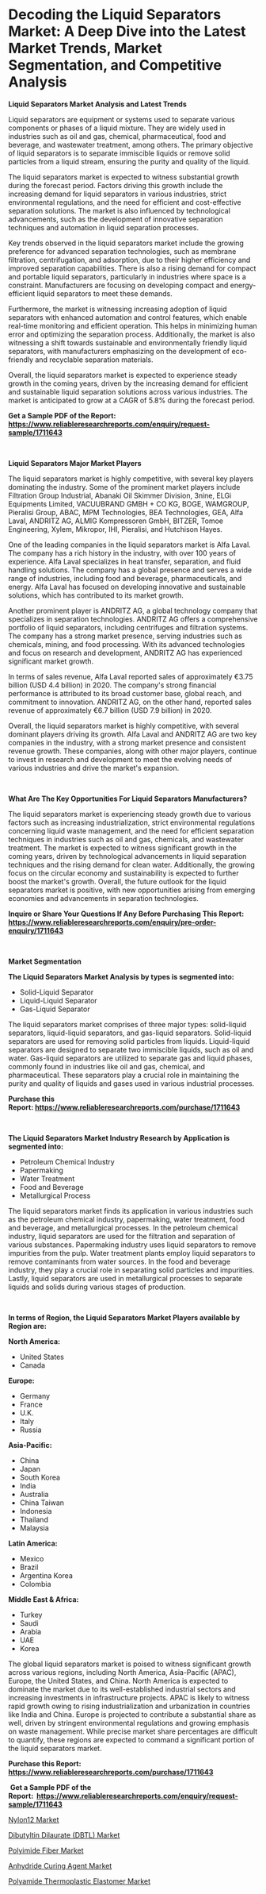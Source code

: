 <p><h1>Decoding the Liquid Separators Market: A Deep Dive into the Latest Market Trends, Market Segmentation, and Competitive Analysis</h1></p><p><strong>Liquid Separators Market Analysis and Latest Trends</strong></p>
<p><p>Liquid separators are equipment or systems used to separate various components or phases of a liquid mixture. They are widely used in industries such as oil and gas, chemical, pharmaceutical, food and beverage, and wastewater treatment, among others. The primary objective of liquid separators is to separate immiscible liquids or remove solid particles from a liquid stream, ensuring the purity and quality of the liquid.</p><p>The liquid separators market is expected to witness substantial growth during the forecast period. Factors driving this growth include the increasing demand for liquid separators in various industries, strict environmental regulations, and the need for efficient and cost-effective separation solutions. The market is also influenced by technological advancements, such as the development of innovative separation techniques and automation in liquid separation processes.</p><p>Key trends observed in the liquid separators market include the growing preference for advanced separation technologies, such as membrane filtration, centrifugation, and adsorption, due to their higher efficiency and improved separation capabilities. There is also a rising demand for compact and portable liquid separators, particularly in industries where space is a constraint. Manufacturers are focusing on developing compact and energy-efficient liquid separators to meet these demands.</p><p>Furthermore, the market is witnessing increasing adoption of liquid separators with enhanced automation and control features, which enable real-time monitoring and efficient operation. This helps in minimizing human error and optimizing the separation process. Additionally, the market is also witnessing a shift towards sustainable and environmentally friendly liquid separators, with manufacturers emphasizing on the development of eco-friendly and recyclable separation materials.</p><p>Overall, the liquid separators market is expected to experience steady growth in the coming years, driven by the increasing demand for efficient and sustainable liquid separation solutions across various industries. The market is anticipated to grow at a CAGR of 5.8% during the forecast period.</p></p>
<p><strong>Get a Sample PDF of the Report:&nbsp; <a href="https://www.reliableresearchreports.com/enquiry/request-sample/1711643">https://www.reliableresearchreports.com/enquiry/request-sample/1711643</a></strong></p>
<p>&nbsp;</p>
<p><strong>Liquid Separators Major Market Players</strong></p>
<p><p>The liquid separators market is highly competitive, with several key players dominating the industry. Some of the prominent market players include Filtration Group Industrial, Abanaki Oil Skimmer Division, 3nine, ELGi Equipments Limited, VACUUBRAND GMBH + CO KG, BOGE, WAMGROUP, Pieralisi Group, ABAC, MPM Technologies, BEA Technologies, GEA, Alfa Laval, ANDRITZ AG, ALMIG Kompressoren GmbH, BITZER, Tomoe Engineering, Xylem, Mikropor, IHI, Pieralisi, and Hutchison Hayes.</p><p>One of the leading companies in the liquid separators market is Alfa Laval. The company has a rich history in the industry, with over 100 years of experience. Alfa Laval specializes in heat transfer, separation, and fluid handling solutions. The company has a global presence and serves a wide range of industries, including food and beverage, pharmaceuticals, and energy. Alfa Laval has focused on developing innovative and sustainable solutions, which has contributed to its market growth.</p><p>Another prominent player is ANDRITZ AG, a global technology company that specializes in separation technologies. ANDRITZ AG offers a comprehensive portfolio of liquid separators, including centrifuges and filtration systems. The company has a strong market presence, serving industries such as chemicals, mining, and food processing. With its advanced technologies and focus on research and development, ANDRITZ AG has experienced significant market growth.</p><p>In terms of sales revenue, Alfa Laval reported sales of approximately €3.75 billion (USD 4.4 billion) in 2020. The company's strong financial performance is attributed to its broad customer base, global reach, and commitment to innovation. ANDRITZ AG, on the other hand, reported sales revenue of approximately €6.7 billion (USD 7.9 billion) in 2020.</p><p>Overall, the liquid separators market is highly competitive, with several dominant players driving its growth. Alfa Laval and ANDRITZ AG are two key companies in the industry, with a strong market presence and consistent revenue growth. These companies, along with other major players, continue to invest in research and development to meet the evolving needs of various industries and drive the market's expansion.</p></p>
<p>&nbsp;</p>
<p><strong>What Are The Key Opportunities For Liquid Separators Manufacturers?</strong></p>
<p><p>The liquid separators market is experiencing steady growth due to various factors such as increasing industrialization, strict environmental regulations concerning liquid waste management, and the need for efficient separation techniques in industries such as oil and gas, chemicals, and wastewater treatment. The market is expected to witness significant growth in the coming years, driven by technological advancements in liquid separation techniques and the rising demand for clean water. Additionally, the growing focus on the circular economy and sustainability is expected to further boost the market's growth. Overall, the future outlook for the liquid separators market is positive, with new opportunities arising from emerging economies and advancements in separation technologies.</p></p>
<p><strong>Inquire or Share Your Questions If Any Before Purchasing This Report: <a href="https://www.reliableresearchreports.com/enquiry/pre-order-enquiry/1711643">https://www.reliableresearchreports.com/enquiry/pre-order-enquiry/1711643</a></strong></p>
<p>&nbsp;</p>
<p><strong>Market Segmentation</strong></p>
<p><strong>The Liquid Separators Market Analysis by types is segmented into:</strong></p>
<p><ul><li>Solid-Liquid Separator</li><li>Liquid-Liquid Separator</li><li>Gas-Liquid Separator</li></ul></p>
<p><p>The liquid separators market comprises of three major types: solid-liquid separators, liquid-liquid separators, and gas-liquid separators. Solid-liquid separators are used for removing solid particles from liquids. Liquid-liquid separators are designed to separate two immiscible liquids, such as oil and water. Gas-liquid separators are utilized to separate gas and liquid phases, commonly found in industries like oil and gas, chemical, and pharmaceutical. These separators play a crucial role in maintaining the purity and quality of liquids and gases used in various industrial processes.</p></p>
<p><strong>Purchase this Report:&nbsp;<a href="https://www.reliableresearchreports.com/purchase/1711643">https://www.reliableresearchreports.com/purchase/1711643</a></strong></p>
<p>&nbsp;</p>
<p><strong>The Liquid Separators Market Industry Research by Application is segmented into:</strong></p>
<p><ul><li>Petroleum Chemical Industry</li><li>Papermaking</li><li>Water Treatment</li><li>Food and Beverage</li><li>Metallurgical Process</li></ul></p>
<p><p>The liquid separators market finds its application in various industries such as the petroleum chemical industry, papermaking, water treatment, food and beverage, and metallurgical processes. In the petroleum chemical industry, liquid separators are used for the filtration and separation of various substances. Papermaking industry uses liquid separators to remove impurities from the pulp. Water treatment plants employ liquid separators to remove contaminants from water sources. In the food and beverage industry, they play a crucial role in separating solid particles and impurities. Lastly, liquid separators are used in metallurgical processes to separate liquids and solids during various stages of production.</p></p>
<p>&nbsp;</p>
<p><strong>In terms of Region, the Liquid Separators Market Players available by Region are:</strong></p>
<p>
    <p> <strong> North America: </strong>
        <ul>
            <li>United States</li>
            <li>Canada</li>
        </ul>
        </p> 
    <p> <strong> Europe: </strong>
        <ul>
            <li>Germany</li>
            <li>France</li>
            <li>U.K.</li>
            <li>Italy</li>
            <li>Russia</li>
        </ul>
        </p> 
    <p> <strong> Asia-Pacific: </strong>
        <ul>
            <li>China</li>
            <li>Japan</li>
            <li>South Korea</li>
            <li>India</li>
            <li>Australia</li>
            <li>China Taiwan</li>
            <li>Indonesia</li>
            <li>Thailand</li>
            <li>Malaysia</li>
        </ul>
        </p> 
    <p> <strong> Latin America: </strong>
        <ul>
            <li>Mexico</li>
            <li>Brazil</li>
            <li>Argentina Korea</li>
            <li>Colombia</li>
        </ul>
        </p> 
    <p> <strong> Middle East & Africa: </strong>
        <ul>
            <li>Turkey</li>
            <li>Saudi</li>
            <li>Arabia</li>
            <li>UAE</li>
            <li>Korea</li>
        </ul>
    </p>
    </p>
<p><p>The global liquid separators market is poised to witness significant growth across various regions, including North America, Asia-Pacific (APAC), Europe, the United States, and China. North America is expected to dominate the market due to its well-established industrial sectors and increasing investments in infrastructure projects. APAC is likely to witness rapid growth owing to rising industrialization and urbanization in countries like India and China. Europe is projected to contribute a substantial share as well, driven by stringent environmental regulations and growing emphasis on waste management. While precise market share percentages are difficult to quantify, these regions are expected to command a significant portion of the liquid separators market.</p></p>
<p><strong>Purchase this Report: <a href="https://www.reliableresearchreports.com/purchase/1711643">https://www.reliableresearchreports.com/purchase/1711643</a></strong></p>
<p>&nbsp;<strong>Get a Sample PDF of the Report:&nbsp;&nbsp;<a href="https://www.reliableresearchreports.com/enquiry/request-sample/1711643">https://www.reliableresearchreports.com/enquiry/request-sample/1711643</a></strong></p>
<p><strong></strong></p>
<p><p><a href="https://medium.com/@draft.web.back/nylon12-market-research-report-its-history-and-forecast-2023-to-2030-b9d72fe6aa1e">Nylon12 Market</a></p><p><a href="https://medium.com/@klrahulrp23/dibutyltin-dilaurate-dbtl-market-size-cagr-trends-2024-2030-cb15a7ede3d5">Dibutyltin Dilaurate (DBTL) Market</a></p><p><a href="https://medium.com/@suryayadavrp23/polyimide-fiber-market-comprehensive-assessment-by-type-application-and-geography-867a3d8028c6">Polyimide Fiber Market</a></p><p><a href="https://medium.com/@wall.see.write/anhydride-curing-agent-market-report-reveals-the-latest-trends-and-growth-opportunities-of-this-ad5a3d0bc2dd">Anhydride Curing Agent Market</a></p><p><a href="https://medium.com/@react.shoe.mask/polyamide-thermoplastic-elastomer-market-insights-into-market-cagr-market-trends-and-growth-263e66e849bd">Polyamide Thermoplastic Elastomer Market</a></p></p>
